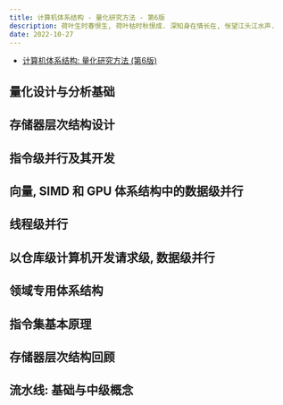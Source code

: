 ```yaml
---
title: 计算机体系结构 - 量化研究方法 - 第6版
description: 荷叶生时春恨生, 荷叶枯时秋恨成. 深知身在情长在, 怅望江头江水声.
date: 2022-10-27
---
```


- [计算机体系结构: 量化研究方法 (第6版)](https://book.douban.com/subject/36108789/)

## 量化设计与分析基础

## 存储器层次结构设计

## 指令级并行及其开发

## 向量, SIMD 和 GPU 体系结构中的数据级并行

## 线程级并行

## 以仓库级计算机开发请求级, 数据级并行

## 领域专用体系结构

## 指令集基本原理

## 存储器层次结构回顾

## 流水线: 基础与中级概念
